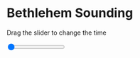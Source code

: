 <h1>Bethlehem Sounding</h1>
<p>Drag the slider to change the time</p>

<div class="slidecontainer">
<input oninput='setImage(this)' class="slider" type="range" min="0" max="7" value="0" step="1" />
<img id='img'/>
</div>

<script>
var img = document.getElementById('img');
var img_array = ['/assets/images/skwt/skd_bet_wrfout_d01_2020-07-07_12:00:00.png',
'/assets/images/skwt/skd_bet_wrfout_d01_2020-07-07_18:00:00.png',
'/assets/images/skwt/skd_bet_wrfout_d01_2020-07-08_00:00:00.png',
'/assets/images/skwt/skd_bet_wrfout_d01_2020-07-08_06:00:00.png',
'/assets/images/skwt/skd_bet_wrfout_d01_2020-07-08_12:00:00.png',
'/assets/images/skwt/skd_bet_wrfout_d01_2020-07-08_18:00:00.png',
'/assets/images/skwt/skd_bet_wrfout_d01_2020-07-09_00:00:00.png',];
function setImage(obj)
{
        var value = obj.value;
        img.src = img_array[value];

}
</script>
